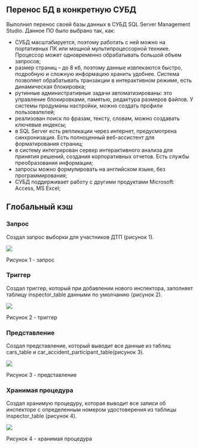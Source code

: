 ## Перенос БД в конкретную СУБД
Выполнил перенос своей базы данных в СУБД SQL Server Management Studio. Данное ПО было выбрано так, как:

* СУБД масштабируется, поэтому работать с ней можно на портативных ПК или мощной мультипроцессорной технике. Процессор может одновременно обрабатывать большой объем запросов;
* размер страниц – до 8 кб, поэтому данные извлекаются быстро, подробную и сложную информацию хранить удобнее. Система позволяет обрабатывать транзакции в интерактивном режиме, есть динамическая блокировка;
* рутинные административные задачи автоматизированы: это управление блокировками, памятью, редактура размеров файлов. У системы продуманы настройки, можно создать профили пользователей;
* реализован поиск по фразам, тексту, словам, можно создавать ключевые индексы;
* в SQL Server есть репликации через интернет, предусмотрена синхронизация. Есть полноценный веб-ассистент для форматирования страниц;
* в систему интегрирован сервер интерактивного анализа для принятия решений, создания корпоративных отчетов. Есть службы преобразования информации;
* запросы можно формулировать на английском языке, без программирования;
* СУБД поддерживает работу с другими продуктами Microsoft: Access, MS Excel;

## Глобальный кэш

### Запрос
Создал запрос выборки для участников ДТП (рисунок 1).

![](https://cdn3.savepice.ru/uploads/2021/4/13/67c23403dab5f6fa34c5d39355a27d2b-full.jpg)

Рисунок 1 - запрос

### Триггер
Создал триггер, который при добавлении нового инспектора, заполняет таблицу inspector_table данными по умолчанию (рисунок 2).

![](https://cdn3.savepice.ru/uploads/2021/4/13/e2e16ff1f7bff7d7d4bc403af37e210f-full.jpg)

Рисунок 2 - триггер

### Представление
Создал представление, который выводит все данные из таблиц cars_table и car_accident_participant_table(рисунок 3).

![](https://cdn3.savepice.ru/uploads/2021/4/13/41f04b6b298d4565c384370fc5afa976-full.jpg)

Рисунок 3 - представление

### Хранимая процедура
Создал хранимую процедуру, которая выводит все записи об инспекторе с определенным номером удостоверения из таблицы inspector_table (рисунок 4).

![](https://cdn3.savepice.ru/uploads/2021/4/13/082e6b391387435da21b43ce687d3101-full.jpg)

Рисунок 4 - хранимая процедура